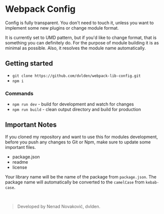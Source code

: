 # Webpack Config

Config is fully transparent. You don't need to touch it, unless you want
to implement some new plugins or change module format.

It is currently set to UMD pattern, but if you'd like to change format,
that is something you can definitely do. For the purpose of module building
it is as minimal as possible. Also, it resolves the module name automatically.


## Getting started

- `git clone https://github.com/dvlden/webpack-lib-config.git`
- `npm i`


### Commands

- `npm run dev` - build for development and watch for changes
- `npm run build` - clean output directory and build for production


## Important Notes

If you cloned my repository and want to use this for modules development, before you push any changes to Git or Npm, make sure to update some important files.

- package.json
- readme
- license

Your library name will be the name of the package from `package.json`. The package name will automatically be converted to the `camelCase` from `kebab-case`.

&nbsp;

> Developed by Nenad Novaković, dvlden.
